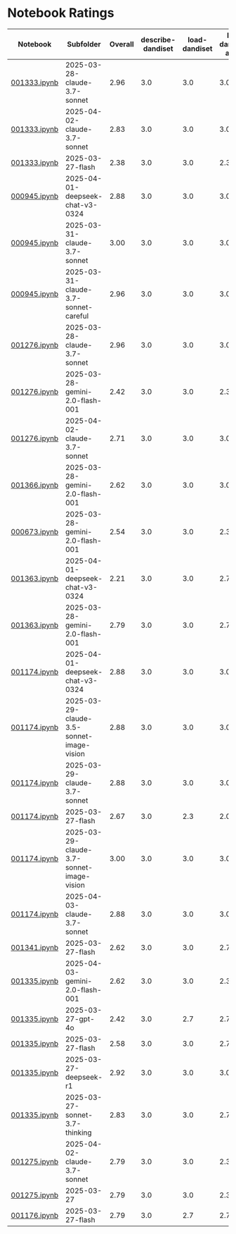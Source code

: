 # Notebook Ratings

| Notebook | Subfolder | Overall | describe-dandiset | load-dandiset | load-dandiset-assets | load-nwb | load-nwb-data | visualize-nwb-data | plot-quality | plot-quantity |
| --- | --- | --- | --- | --- | --- | --- | --- | --- | --- | --- |
| [001333.ipynb](dandisets/001333/2025-03-28-claude-3.7-sonnet/001333.ipynb) | 2025-03-28-claude-3.7-sonnet | 2.96 | 3.0 | 3.0 | 3.0 | 3.0 | 3.0 | 2.7 | 3.0 | 3.0 |
| [001333.ipynb](dandisets/001333/2025-04-02-claude-3.7-sonnet/001333.ipynb) | 2025-04-02-claude-3.7-sonnet | 2.83 | 3.0 | 3.0 | 3.0 | 3.0 | 3.0 | 2.3 | 2.3 | 3.0 |
| [001333.ipynb](dandisets/001333/2025-03-27-flash/001333.ipynb) | 2025-03-27-flash | 2.38 | 3.0 | 3.0 | 2.3 | 3.0 | 2.0 | 2.0 | 2.7 | 1.0 |
| [000945.ipynb](dandisets/000945/2025-04-01-deepseek-chat-v3-0324/000945.ipynb) | 2025-04-01-deepseek-chat-v3-0324 | 2.88 | 3.0 | 3.0 | 3.0 | 3.0 | 2.3 | 3.0 | 3.0 | 2.7 |
| [000945.ipynb](dandisets/000945/2025-03-31-claude-3.7-sonnet/000945.ipynb) | 2025-03-31-claude-3.7-sonnet | 3.00 | 3.0 | 3.0 | 3.0 | 3.0 | 3.0 | 3.0 | 3.0 | 3.0 |
| [000945.ipynb](dandisets/000945/2025-03-31-claude-3.7-sonnet-careful/000945.ipynb) | 2025-03-31-claude-3.7-sonnet-careful | 2.96 | 3.0 | 3.0 | 3.0 | 2.7 | 3.0 | 3.0 | 3.0 | 3.0 |
| [001276.ipynb](dandisets/001276/2025-03-28-claude-3.7-sonnet/001276.ipynb) | 2025-03-28-claude-3.7-sonnet | 2.96 | 3.0 | 3.0 | 3.0 | 3.0 | 3.0 | 2.7 | 3.0 | 3.0 |
| [001276.ipynb](dandisets/001276/2025-03-28-gemini-2.0-flash-001/001276.ipynb) | 2025-03-28-gemini-2.0-flash-001 | 2.42 | 3.0 | 3.0 | 2.3 | 3.0 | 2.0 | 2.0 | 3.0 | 1.0 |
| [001276.ipynb](dandisets/001276/2025-04-02-claude-3.7-sonnet/001276.ipynb) | 2025-04-02-claude-3.7-sonnet | 2.71 | 3.0 | 3.0 | 3.0 | 3.0 | 1.7 | 3.0 | 2.0 | 3.0 |
| [001366.ipynb](dandisets/001366/2025-03-28-gemini-2.0-flash-001/001366.ipynb) | 2025-03-28-gemini-2.0-flash-001 | 2.62 | 3.0 | 3.0 | 3.0 | 3.0 | 2.0 | 3.0 | 3.0 | 1.0 |
| [000673.ipynb](dandisets/000673/2025-03-28-gemini-2.0-flash-001/000673.ipynb) | 2025-03-28-gemini-2.0-flash-001 | 2.54 | 3.0 | 3.0 | 2.3 | 3.0 | 2.3 | 3.0 | 2.7 | 1.0 |
| [001363.ipynb](dandisets/001363/2025-04-01-deepseek-chat-v3-0324/001363.ipynb) | 2025-04-01-deepseek-chat-v3-0324 | 2.21 | 3.0 | 3.0 | 2.7 | 3.0 | 2.0 | 3.0 | 1.0 | 0.0 |
| [001363.ipynb](dandisets/001363/2025-03-28-gemini-2.0-flash-001/001363.ipynb) | 2025-03-28-gemini-2.0-flash-001 | 2.79 | 3.0 | 3.0 | 2.7 | 3.0 | 2.7 | 3.0 | 3.0 | 2.0 |
| [001174.ipynb](dandisets/001174/2025-04-01-deepseek-chat-v3-0324/001174.ipynb) | 2025-04-01-deepseek-chat-v3-0324 | 2.88 | 3.0 | 3.0 | 3.0 | 3.0 | 3.0 | 3.0 | 3.0 | 2.0 |
| [001174.ipynb](dandisets/001174/2025-03-29-claude-3.5-sonnet-image-vision/001174.ipynb) | 2025-03-29-claude-3.5-sonnet-image-vision | 2.88 | 3.0 | 3.0 | 3.0 | 3.0 | 2.7 | 3.0 | 3.0 | 2.3 |
| [001174.ipynb](dandisets/001174/2025-03-29-claude-3.7-sonnet/001174.ipynb) | 2025-03-29-claude-3.7-sonnet | 2.88 | 3.0 | 3.0 | 3.0 | 3.0 | 3.0 | 3.0 | 2.0 | 3.0 |
| [001174.ipynb](dandisets/001174/2025-03-27-flash/001174.ipynb) | 2025-03-27-flash | 2.67 | 3.0 | 2.3 | 2.0 | 3.0 | 3.0 | 3.0 | 3.0 | 2.0 |
| [001174.ipynb](dandisets/001174/2025-03-29-claude-3.7-sonnet-image-vision/001174.ipynb) | 2025-03-29-claude-3.7-sonnet-image-vision | 3.00 | 3.0 | 3.0 | 3.0 | 3.0 | 3.0 | 3.0 | 3.0 | 3.0 |
| [001174.ipynb](dandisets/001174/2025-04-03-claude-3.7-sonnet/001174.ipynb) | 2025-04-03-claude-3.7-sonnet | 2.88 | 3.0 | 3.0 | 3.0 | 3.0 | 2.3 | 3.0 | 2.7 | 3.0 |
| [001341.ipynb](dandisets/001341/2025-03-27-flash/001341.ipynb) | 2025-03-27-flash | 2.62 | 3.0 | 3.0 | 2.7 | 3.0 | 2.3 | 3.0 | 3.0 | 1.0 |
| [001335.ipynb](dandisets/001335/2025-04-03-gemini-2.0-flash-001/001335.ipynb) | 2025-04-03-gemini-2.0-flash-001 | 2.62 | 3.0 | 3.0 | 2.3 | 3.0 | 3.0 | 3.0 | 2.7 | 1.0 |
| [001335.ipynb](dandisets/001335/2025-03-27-gpt-4o/001335.ipynb) | 2025-03-27-gpt-4o | 2.42 | 3.0 | 2.7 | 2.7 | 3.0 | 2.0 | 2.3 | 2.7 | 1.0 |
| [001335.ipynb](dandisets/001335/2025-03-27-flash/001335.ipynb) | 2025-03-27-flash | 2.58 | 3.0 | 3.0 | 2.7 | 3.0 | 2.7 | 3.0 | 2.3 | 1.0 |
| [001335.ipynb](dandisets/001335/2025-03-27-deepseek-r1/001335.ipynb) | 2025-03-27-deepseek-r1 | 2.92 | 3.0 | 3.0 | 3.0 | 3.0 | 3.0 | 3.0 | 3.0 | 2.3 |
| [001335.ipynb](dandisets/001335/2025-03-27-sonnet-3.7-thinking/001335.ipynb) | 2025-03-27-sonnet-3.7-thinking | 2.83 | 3.0 | 3.0 | 2.7 | 3.0 | 3.0 | 3.0 | 3.0 | 2.0 |
| [001275.ipynb](dandisets/001275/2025-04-02-claude-3.7-sonnet/001275.ipynb) | 2025-04-02-claude-3.7-sonnet | 2.79 | 3.0 | 3.0 | 2.3 | 3.0 | 3.0 | 3.0 | 2.7 | 2.3 |
| [001275.ipynb](dandisets/001275/2025-03-27/001275.ipynb) | 2025-03-27 | 2.79 | 3.0 | 3.0 | 2.3 | 3.0 | 3.0 | 3.0 | 3.0 | 2.0 |
| [001176.ipynb](dandisets/001176/2025-03-27-flash/001176.ipynb) | 2025-03-27-flash | 2.79 | 3.0 | 2.7 | 2.7 | 3.0 | 3.0 | 3.0 | 3.0 | 2.0 |

